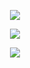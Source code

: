 <p align="center"> 
    <img src="https://komarev.com/ghpvc/?username=astronovaIite&label=Welcome+to+my+profile+!&color=490A51&style=flat-square"/>
<p align="center">
<img src="https://files.catbox.moe/7udvm3.gif"/>
</p>

<p align="center">
    <img src="https://readme-typing-svg.demolab.com?font=Special+Elite&duration=2500&pause=1500&color=490A51&width=450&lines=Hello!+Welcome+to+my+Github+Page!+%5E_%5E+;Please+read+my+rentry+before+interacting.;Graphic+Credits%3A+%40june10507248+on+Twitter."/>
</p>
